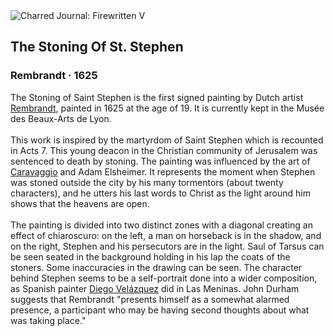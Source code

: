 <div class="artwork-of-the-day">
  <div class="container">
    <div class="img-wrapper">
      <img
        src="https://uploads2.wikiart.org/images/rembrandt/the-stoning-of-st-stephen-1625.jpg!Large.jpg"
        alt="Charred Journal: Firewritten V" />
    </div>
    <div class="artwork-detail">
      <div class="artwork-origin"> 
        <h2 class="artwork-name">The Stoning Of St. Stephen</h2>
        <h3 class="artist">
          Rembrandt
                    ·  1625
        </h3>
      </div>
      <p class="description">
        <span class="artwork-description-text ng-binding" ng-bind-html="viewModel.ArtworkOfTheDay.Description | unsafe">The Stoning of Saint Stephen is the first signed painting by Dutch artist <a target="_blank" href="/en/rembrandt">Rembrandt</a>, painted in 1625 at the age of 19. It is currently kept in the Musée des Beaux-Arts de Lyon.
<br>
<br>This work is inspired by the martyrdom of Saint Stephen which is recounted in Acts 7. This young deacon in the Christian community of Jerusalem was sentenced to death by stoning. The painting was influenced by the art of <a target="_blank" href="/en/caravaggio">Caravaggio</a> and Adam Elsheimer. It represents the moment when Stephen was stoned outside the city by his many tormentors (about twenty characters), and he utters his last words to Christ as the light around him shows that the heavens are open.
<br>
<br>The painting is divided into two distinct zones with a diagonal creating an effect of chiaroscuro: on the left, a man on horseback is in the shadow, and on the right, Stephen and his persecutors are in the light. Saul of Tarsus can be seen seated in the background holding in his lap the coats of the stoners. Some inaccuracies in the drawing can be seen. The character behind Stephen seems to be a self-portrait done into a wider composition, as Spanish painter <a target="_blank" href="/en/diego-velazquez">Diego Velázquez</a> did in Las Meninas. John Durham suggests that Rembrandt "presents himself as a somewhat alarmed presence, a participant who may be having second thoughts about what was taking place."</span>
                        <div class="text-shadow-container" ng-show="showShadow" style=""></div>
      </p>
    </div>
  </div>

</div>
